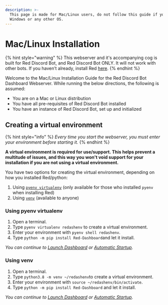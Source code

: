 ```yaml
---
description: >-
  This page is made for Mac/Linux users, do not follow this guide if you are on
  Windows or any other OS.
---
```


# Mac/Linux Installation

{% hint style="warning" %}
This webserver and it's accompanying cog is built for Red Discord Bot, and Red Discord Bot ONLY. It will not work with other bots. If you haven’t already, install Red [here](https://docs.discord.red/en/stable/).
{% endhint %}

Welcome to the Mac/Linux Installation Guide for the Red Discord Bot Dashboard Webserver. While running the below directions, the following is assumed:

* You are on a Mac or Linux distribution
* You have all pre-requisites of Red Discord Bot installed
* You have an instance of Red Discord Bot, set up and initialized

## Creating a virtual environment

{% hint style="info" %}
_Every time you start the webserver, you must enter your environment before starting it._
{% endhint %}

**A virtual environment is required for use/support. This helps prevent a multitude of issues, and this way you won't void support for your installation if you are not using a virtual environment.**

You have two options for creating the virtual environment, depending on how you installed Red/python:

1. Using [`pyenv virtualenv`](mac-linux-installation.md#using-pyenv-virtualenv) \(only available for those who installed `pyenv` when installing Red\)
2. Using [`venv`](mac-linux-installation.md#using-venv) \(available to anyone\)

### Using pyenv virtualenv

1. Open a terminal.
2. Type `pyenv virtualenv redashenv` to create a virtual environment.
3. Enter your environment with `pyenv shell redashenv`.
4. Type `python -m pip install Red-Dashboard`and let it install.

_You can continue to_ [_Launch Dashboard_](../launching-dashboard/running-the-webserver.md) _or_ [_Automatic Startup_](automatic-startup-systemctl.md)_._

### Using venv

1. Open a terminal.
2. Type `python3.8 -m venv ~/redashenv`to create a virtual environment.
3. Enter your environment with `source ~/redashenv/bin/activate`.
4. Type `python -m pip install Red-Dashboard` and let it install.

_You can continue to_ [_Launch Dashboard_](../launching-dashboard/running-the-webserver.md) _or_ [_Automatic Startup_](automatic-startup-systemctl.md)_._

